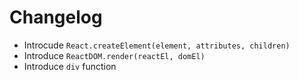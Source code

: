 # Changelog

 * Introcude `React.createElement(element, attributes, children)`
 * Introduce `ReactDOM.render(reactEl, domEl)`
 * Introduce `div` function